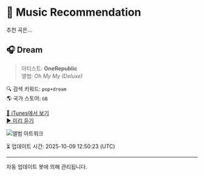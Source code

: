 
# 🎵 Music Recommendation

추천 곡은...

## 🎧 Dream  
> 아티스트: **OneRepublic**  
> 앨범: _Oh My My (Deluxe)_  

🔍 검색 키워드: `pop+dream`  
🌎 국가 스토어: `GB`

[🔗 iTunes에서 보기](https://music.apple.com/gb/album/dream/1440863648?i=1440863965&uo=4)  
[▶️ 미리 듣기](https://audio-ssl.itunes.apple.com/itunes-assets/AudioPreview221/v4/d2/a5/96/d2a5961a-007a-0b26-9c96-a4b6a3f309d9/mzaf_10159342510495835540.plus.aac.p.m4a)

![앨범 아트워크](https://is1-ssl.mzstatic.com/image/thumb/Music211/v4/6c/cf/85/6ccf8504-2c0b-9487-870d-b0b529b01e7c/16UMGIM64331.rgb.jpg/100x100bb.jpg)

⏳ 업데이트 시간: 2025-10-09 12:50:23 (UTC)

---
자동 업데이트 봇에 의해 관리됩니다.

